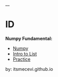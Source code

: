 __

# ID

**Numpy Fundamental:** 
* [Numpy](https://colab.research.google.com/drive/1SfkE06kTc8xTVXcaWMDupu9zc7cQK-wL?usp=sharing)
* [Intro to List](https://colab.research.google.com/drive/1eQv4h1vpQBUeU8Ao530JUqSX5scQ3geM?usp=sharing)
* [Practice](https://colab.research.google.com/drive/1pmkjtlFHO1qAsN4wwCozswOpr5VNMkRB?usp=sharing)

by: itsmecevi.github.io
